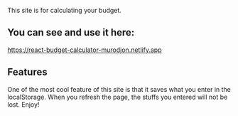 This site is for calculating your budget. 
## You can see and use it here:
https://react-budget-calculator-murodjon.netlify.app

## Features 
One of the most cool feature of this site is that it saves what you enter in the localStorage. When you refresh the page, the stuffs you entered will not be lost. Enjoy!
